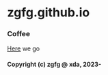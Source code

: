 # zgfg.github.io

### Coffee
[Here](https://zgfg.github.io/index.html)
we go

#### Copyright (c) zgfg @ xda, 2023-
